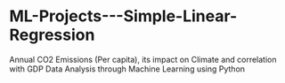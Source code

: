 # ML-Projects---Simple-Linear-Regression
Annual CO2 Emissions (Per capita), its impact on Climate and correlation with GDP Data Analysis through Machine Learning using Python
